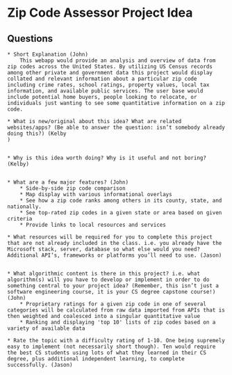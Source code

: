 # Zip Code Assessor Project Idea
## Questions
    * Short Explanation (John)
        This webapp would provide an analysis and overview of data from zip codes across the United States. By utilizing US Census records among other private and government data this project would display collated and relevant information about a particular zip code including crime rates, school ratings, property values, local tax information, and available public services. The user base would include potential home buyers, people looking to relocate, or individuals just wanting to see some quantitative information on a zip code.

    * What is new/original about this idea? What are related websites/apps? (Be able to answer the question: isn’t somebody already doing this?) (Kelby
    )


    * Why is this idea worth doing? Why is it useful and not boring? (Kelby)


    * What are a few major features? (John)
        * Side-by-side zip code comparison
        * Map display with various informational overlays
        * See how a zip code ranks among others in its county, state, and nationally.
        * See top-rated zip codes in a given state or area based on given criteria
        * Provide links to local resources and services

    * What resources will be required for you to complete this project that are not already included in the class. i.e. you already have the Microsoft stack, server, database so what else would you need? Additional API’s, frameworks or platforms you’ll need to use. (Jason)


    * What algorithmic content is there in this project? i.e. what algorithm(s) will you have to develop or implement in order to do something central to your project idea? (Remember, this isn’t just a software engineering course, it is your CS degree capstone course!) (John)
        * Proprietary ratings for a given zip code in one of several categories will be calculated from raw data imported from APIs that is then weighted and coalesced into a singular quantitative value
        * Ranking and displaying 'top 10' lists of zip codes based on a variety of available data

    * Rate the topic with a difficulty rating of 1-10. One being supremely easy to implement (not necessarily short though). Ten would require the best CS students using lots of what they learned in their CS degree, plus additional independent learning, to complete successfully. (Jason)


    
